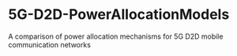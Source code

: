 # 5G-D2D-PowerAllocationModels
A comparison of power allocation mechanisms for 5G D2D mobile communication networks
